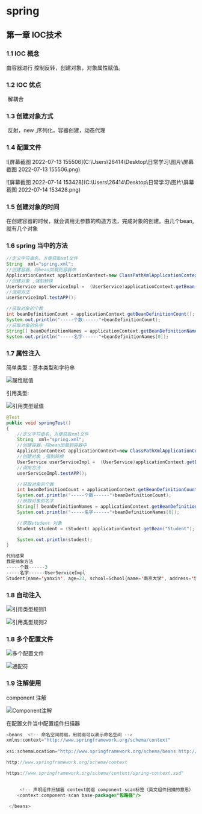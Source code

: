 

# spring

## 第一章 IOC技术

### 1.1 IOC 概念

  由容器进行 控制反转，创建对象，对象属性赋值。

### 1.2 IOC 优点

​     解耦合

### 1.3 创建对象方式

​     反射，new ,序列化，容器创建，动态代理

### 1.4 配置文件

![屏幕截图 2022-07-13 155506](C:\Users\26414\Desktop\日常学习\图片\屏幕截图 2022-07-13 155506.png)

![屏幕截图 2022-07-14 153428](C:\Users\26414\Desktop\日常学习\图片\屏幕截图 2022-07-14 153428.png)

### 1.5 创建对象的时间

在创建容器的时候，就会调用无参数的构造方法，完成对象的创建。由几个bean,就有几个对象

### 1.6 spring 当中的方法

```java
//定义字符串名，方便获取xml文件
String  xml="spring.xml";
//创建容器，将bean加载到容器中
ApplicationContext applicationContext=new ClassPathXmlApplicationContext(xml);
//创建对象 ,强制转换
UserService userServiceImpl =  (UserService)applicationContext.getBean("UserServiceImpl");
//调用方法
userServiceImpl.testAPP();

//获取对象的个数
int beanDefinitionCount = applicationContext.getBeanDefinitionCount();
System.out.println("-----个数------"+beanDefinitionCount);
//获取对象的名字
String[] beanDefinitionNames = applicationContext.getBeanDefinitionNames();
System.out.println("-----名字------"+beanDefinitionNames[0]);
```

### 1.7 属性注入

简单类型：基本类型和字符串

![属性赋值](C:\Users\26414\Desktop\日常学习\图片\属性赋值.png)

引用类型:

![引用类型赋值](C:\Users\26414\Desktop\日常学习\图片\引用类型赋值.png)



```java
@Test
public void springTest()
{
    //定义字符串名，方便获取xml文件
    String  xml="spring.xml";
    //创建容器，将bean加载到容器中
    ApplicationContext applicationContext=new ClassPathXmlApplicationContext(xml);
    //创建对象 ,强制转换
    UserService userServiceImpl =  (UserService)applicationContext.getBean("UserServiceImpl");
    //调用方法
    userServiceImpl.testAPP();

    //获取对象的个数
    int beanDefinitionCount = applicationContext.getBeanDefinitionCount();
    System.out.println("-----个数------"+beanDefinitionCount);
    //获取对象的名字
    String[] beanDefinitionNames = applicationContext.getBeanDefinitionNames();
    System.out.println("-----名字------"+beanDefinitionNames[0]);

    //获取student 对象
    Student student = (Student) applicationContext.getBean("Student");

    System.out.println(student);
}
```

```java
代码结果
我是抽象方法
-----个数------3
-----名字------UserServiceImpl
Student{name='yanxin', age=23, school=School{name='南京大学', address='学府路'}}
```

### 1.8 自动注入

![引用类型规则1](C:\Users\26414\Desktop\日常学习\图片\引用类型规则1.png)

![引用类型规则2](C:\Users\26414\Desktop\日常学习\图片\引用类型规则2.png)

### 1.8 多个配置文件

![多个配置文件](C:\Users\26414\Desktop\日常学习\图片\多个配置文件.png)

![通配符](C:\Users\26414\Desktop\日常学习\图片\通配符.png)

### 1.9 注解使用

component 注解

![Component注解](C:\Users\26414\Desktop\日常学习\图片\Component注解.png)

在配置文件当中配置组件扫描器

```java
<beans  <!-- 命名空间前缀，用前缀可以表示命名空间 -->
xmlns:context="http://www.springframework.org/schema/context"
  
xsi:schemaLocation="http://www.springframework.org/schema/beans http://www.springframework.org/schema/beans/spring-beans.xsd

http://www.springframework.org/schema/context

https://www.springframework.org/schema/context/spring-context.xsd"

   
     <!-- 声明组件扫描器 context前缀 component-scan标签（英文组件扫描的意思） -->
    <context:component-scan base-package="包路径"/>
   
 </beans>
```


